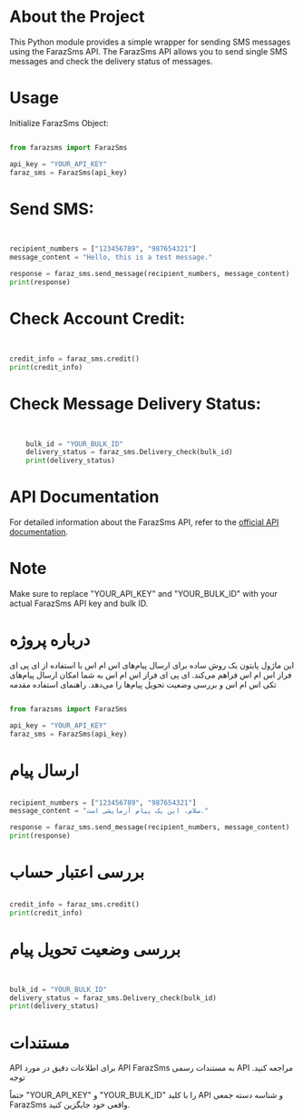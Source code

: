 
# About the Project

This Python module provides a simple wrapper for sending SMS messages using the FarazSms API. The FarazSms API allows you to send single SMS messages and check the delivery status of messages.


# Usage

Initialize FarazSms Object:

```python

from farazsms import FarazSms

api_key = "YOUR_API_KEY"
faraz_sms = FarazSms(api_key)
```

# Send SMS:

```python


recipient_numbers = ["123456789", "987654321"]
message_content = "Hello, this is a test message."

response = faraz_sms.send_message(recipient_numbers, message_content)
print(response)
```
# Check Account Credit:


```python


credit_info = faraz_sms.credit()
print(credit_info)
```
# Check Message Delivery Status:

```python


    bulk_id = "YOUR_BULK_ID"
    delivery_status = faraz_sms.Delivery_check(bulk_id)
    print(delivery_status)
```
# API Documentation

For detailed information about the FarazSms API, refer to the [official API documentation](https://docs.ippanel.com/). 

# Note

Make sure to replace "YOUR_API_KEY" and "YOUR_BULK_ID" with your actual FarazSms API key and bulk ID.








# درباره پروژه

این ماژول پایتون یک روش ساده برای ارسال پیام‌های اس ام اس با استفاده از ای پی ای فراز اس ام اس فراهم می‌کند. ای پی ای فراز اس ام اس به شما امکان ارسال پیام‌های تکی اس ام اس و بررسی وضعیت تحویل پیام‌ها را می‌دهد.
راهنمای استفاده
مقدمه

```python

from farazsms import FarazSms

api_key = "YOUR_API_KEY"
faraz_sms = FarazSms(api_key)
```
# ارسال پیام
```python

recipient_numbers = ["123456789", "987654321"]
message_content = "سلام، این یک پیام آزمایشی است."

response = faraz_sms.send_message(recipient_numbers, message_content)
print(response)
```
# بررسی اعتبار حساب
```python

credit_info = faraz_sms.credit()
print(credit_info)
```
# بررسی وضعیت تحویل پیام
```python


bulk_id = "YOUR_BULK_ID"
delivery_status = faraz_sms.Delivery_check(bulk_id)
print(delivery_status)
```
# مستندات 
API
برای اطلاعات دقیق در مورد API FarazSms به مستندات رسمی API مراجعه کنید.
توجه

حتماً "YOUR_API_KEY" و "YOUR_BULK_ID" را با کلید API و شناسه دسته جمعی FarazSms واقعی خود جایگزین کنید.








